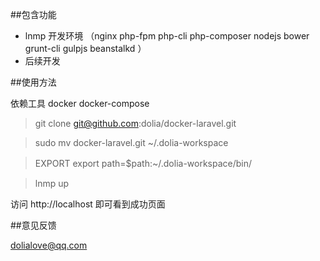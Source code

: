 

##包含功能

* lnmp 开发环境  （nginx  php-fpm php-cli php-composer nodejs bower grunt-cli gulpjs beanstalkd ）
* 后续开发

##使用方法

依赖工具  docker   docker-compose

> git clone git@github.com:dolia/docker-laravel.git

> sudo mv docker-laravel.git ~/.dolia-workspace

> EXPORT export path=$path:~/.dolia-workspace/bin/　

> lnmp up 

访问 http://localhost   即可看到成功页面

##意见反馈


dolialove@qq.com



